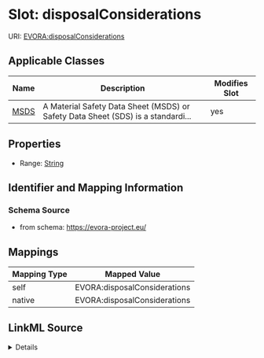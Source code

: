 

# Slot: disposalConsiderations



URI: [EVORA:disposalConsiderations](https://evora-project.eu/disposalConsiderations)



<!-- no inheritance hierarchy -->





## Applicable Classes

| Name | Description | Modifies Slot |
| --- | --- | --- |
| [MSDS](MSDS.md) | A Material Safety Data Sheet (MSDS) or Safety Data Sheet (SDS) is a standardi... |  yes  |







## Properties

* Range: [String](String.md)





## Identifier and Mapping Information







### Schema Source


* from schema: https://evora-project.eu/




## Mappings

| Mapping Type | Mapped Value |
| ---  | ---  |
| self | EVORA:disposalConsiderations |
| native | EVORA:disposalConsiderations |




## LinkML Source

<details>
```yaml
name: disposalConsiderations
from_schema: https://evora-project.eu/
rank: 1000
alias: disposalConsiderations
domain_of:
- MSDS
range: string

```
</details>